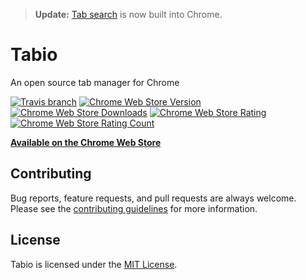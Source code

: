 > **Update:** [Tab search](https://support.google.com/chrome/answer/10490587?hl=en) is now built into Chrome.

# Tabio

An open source tab manager for Chrome

[![Travis branch](https://img.shields.io/travis/colebemis/tabio/master.svg?style=flat-square)](https://travis-ci.org/colebemis/tabio)
[![Chrome Web Store Version](https://img.shields.io/chrome-web-store/v/bgbhfmeabcmpjblimfddkeikogidjhao.svg?style=flat-square)](https://chrome.google.com/webstore/detail/tabio/bgbhfmeabcmpjblimfddkeikogidjhao)
[![Chrome Web Store Downloads](https://img.shields.io/chrome-web-store/d/bgbhfmeabcmpjblimfddkeikogidjhao.svg?style=flat-square)](https://chrome.google.com/webstore/detail/tabio/bgbhfmeabcmpjblimfddkeikogidjhao)
[![Chrome Web Store Rating](https://img.shields.io/chrome-web-store/rating/bgbhfmeabcmpjblimfddkeikogidjhao.svg?style=flat-square)](https://chrome.google.com/webstore/detail/tabio/bgbhfmeabcmpjblimfddkeikogidjhao)
[![Chrome Web Store Rating Count](https://img.shields.io/chrome-web-store/rating-count/bgbhfmeabcmpjblimfddkeikogidjhao.svg?style=flat-square)](https://chrome.google.com/webstore/detail/tabio/bgbhfmeabcmpjblimfddkeikogidjhao/reviews)

**[Available on the Chrome Web Store](https://chrome.google.com/webstore/detail/tabio/bgbhfmeabcmpjblimfddkeikogidjhao)**

## Contributing

Bug reports, feature requests, and pull requests are always welcome. Please see the [contributing guidelines](https://github.com/colebemis/tabio/blob/master/CONTRIBUTING.md) for more information.

## License

Tabio is licensed under the [MIT License](https://github.com/colebemis/feather/blob/master/LICENSE).
